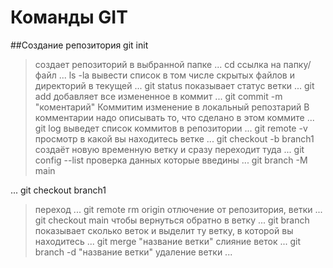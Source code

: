 # Команды GIT
##Создание репозитория
git init
>создает репозиторий в выбранной папке
...
cd
>ссылка на папку/файл
...
ls -la
>вывести список в том числе скрытых файлов и директорий в текущей
...
git status
>показывает статус ветки
...
git add
>добавляет все измененное в коммит
...
git commit -m "коментарий"
>Коммитим изменение в локальный репозтарий В комментарии надо описывать то, что сделано в этом коммите
...
git log
>выведет список коммитов в репозитории
...
git remote -v
> просмотр в какой вы находитесь ветке
...
git checkout -b branch1
>создаёт новую временную ветку и сразу переходит туда
...
git config --list
> проверка данных которые введины
...
git branch -M main
>
...
git checkout branch1
> переход
...
git remote rm origin
> отлючение от репозитория, ветки
...
git checkout main
> чтобы вернуться обратно в ветку
...
git branch
> показывает сколько веток и выделит ту ветку, в которой вы находитесь
...
git merge "название ветки"
> слияние веток
...
git branch -d "название ветки"
> удаление ветки
...
